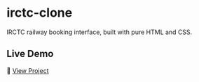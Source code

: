 # irctc-clone
IRCTC railway booking interface, built with pure HTML and CSS. 


## Live Demo

🔗 [View Project](https://irctc-website-clone.netlify.app)